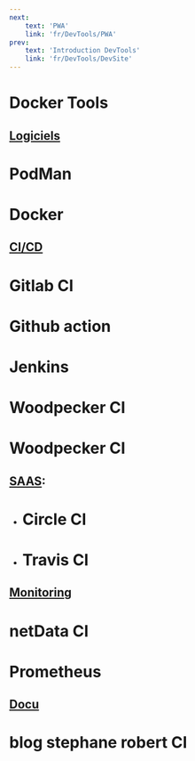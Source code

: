 ```yaml
---
next: 
    text: 'PWA'
    link: 'fr/DevTools/PWA'
prev: 
    text: 'Introduction DevTools'
    link: 'fr/DevTools/DevSite'
---
```


# Docker Tools

## <u>Logiciels</u>

# PodMan <a href="https://podman.io/" target="_blank"><Badge type="tip" text="Découvrir" /></a>
# Docker <a href="https://www.docker.com/" target="_blank"><Badge type="tip" text="Découvrir" /></a>



## <u>CI/CD</u>

# Gitlab CI <a href="https://docs.gitlab.com/ee/ci/" target="_blank"><Badge type="tip" text="Découvrir" /></a>
# Github action <a href="https://docs.github.com/fr/actions" target="_blank"><Badge type="tip" text="Découvrir" /></a>
# Jenkins <a href="https://www.jenkins.io/" target="_blank"><Badge type="tip" text="Découvrir" /></a>
# Woodpecker CI <a href="https://woodpecker-ci.org/" target="_blank"><Badge type="tip" text="Découvrir" /></a>
# Woodpecker CI <a href="https://woodpecker-ci.org/" target="_blank"><Badge type="tip" text="Découvrir" /></a>

## <u>SAAS</u>:
- # Circle CI <a href="https://circleci.com/" target="_blank"><Badge type="tip" text="Découvrir" /></a>
- # Travis CI <a href="https://www.travis-ci.com/" target="_blank"><Badge type="tip" text="Découvrir" /></a>


## <u>Monitoring</u>
# netData CI <a href="https://www.netdata.cloud/" target="_blank"><Badge type="tip" text="Découvrir" /></a>
# Prometheus <a href="https://prometheus.io/docs/prometheus/latest/installation/" target="_blank"><Badge type="tip" text="Découvrir" /></a>

## <u>Docu</u>
# blog stephane robert CI <a href="https://blog.stephane-robert.info/docs/" target="_blank"><Badge type="tip" text="Découvrir" /></a>
